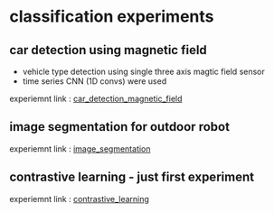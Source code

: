 # classification experiments

## car detection using magnetic field

- vehicle type detection using single three axis magtic field sensor
- time series CNN (1D convs) were used

experiemnt link : [car_detection_magnetic_field](experiments/car_detection_magnetic_field)


## image segmentation for outdoor robot

experiemnt link : [image_segmentation](experiments/outdoor)


## contrastive learning - just first experiment

experiemnt link : [contrastive_learning](experiments/contrastive_learning)
